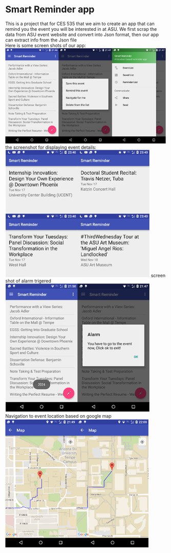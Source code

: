 # Smart Reminder app
This is a project that for CES 535 that we aim to create an app that can remind you the event you will be interested in at ASU. We first scrap the data from ASU event website and convert into Json format, then our app can extract info from the Json file <br />
Here is some screen shots of our app:
![alt text](pic1.png)
the screenshot for displaying event details:
![alt text](event.png)
screen shot of alarm trigered
![alt text](alarm.png)
Navigation to event location based on google map
![alt text](navigation.png)